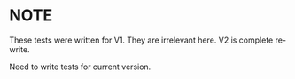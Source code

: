 # NOTE

These tests were written for V1. They are irrelevant here. V2 is complete re-write.

Need to write tests for current version.

